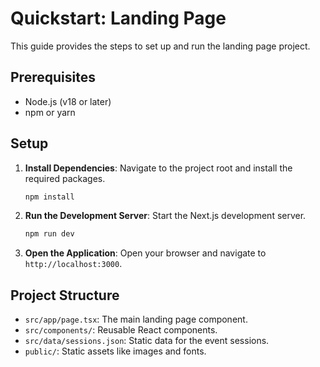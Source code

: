 # Quickstart: Landing Page

This guide provides the steps to set up and run the landing page project.

## Prerequisites

- Node.js (v18 or later)
- npm or yarn

## Setup

1. **Install Dependencies**: Navigate to the project root and install the required packages.

   ```bash
   npm install
   ```

2. **Run the Development Server**: Start the Next.js development server.

   ```bash
   npm run dev
   ```

3. **Open the Application**: Open your browser and navigate to `http://localhost:3000`.

## Project Structure

- `src/app/page.tsx`: The main landing page component.
- `src/components/`: Reusable React components.
- `src/data/sessions.json`: Static data for the event sessions.
- `public/`: Static assets like images and fonts.